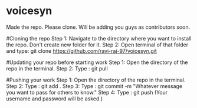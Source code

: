 # voicesyn
Made the repo. Please clone. Will be adding you guys as contributors soon.

#Cloning the repo
Step 1:
Navigate to the directory where you want to install the repo. Don't create new folder for it.
Step 2:
Open terminal of that folder and type:
git clone https://github.com/ravi-raj-97/voicesyn.git

#Updating your repo before starting work
Step 1:
Open the directory of the repo in the terminal.
Step 2:
Type : git pull

#Pushing your work
Step 1:
Open the directory of the repo in the terminal.
Step 2:
Type : git add .
Step 3:
Type : git commit -m "Whatever message you want to pass for others to know."
Step 4:
Type : git push 
(Your username and password will be asked.)
